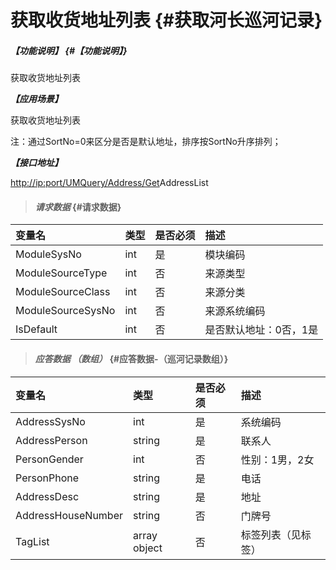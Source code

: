 # 获取收货地址列表 {#获取河长巡河记录}

##### _【功能说明】_ {#【功能说明】}

获取收货地址列表

_**【应用场景】**_

获取收货地址列表

注：通过SortNo=0来区分是否是默认地址，排序按SortNo升序排列；

_**【接口地址】**_

[http://ip:port/UMQuery/Address/Get](http://ip:port/HMQuery/PatrolRiver/GetPatrolRivers)AddressList

> #### _请求数据_ {#请求数据}

| 变量名 | 类型 | 是否必须 | 描述 |
| :--- | :--- | :--- | :--- |
| ModuleSysNo | int | 是 | 模块编码 |
| ModuleSourceType | int | 否 | 来源类型 |
| ModuleSourceClass | int | 否 | 来源分类 |
| ModuleSourceSysNo | int | 否 | 来源系统编码 |
| IsDefault | int | 否 | 是否默认地址：0否，1是 |

> #### _应答数据 （数组）_ {#应答数据-（巡河记录数组）}

| 变量名 | 类型 | 是否必须 | 描述 |
| :--- | :--- | :--- | :--- |
| AddressSysNo | int | 是 | 系统编码 |
| AddressPerson | string | 是 | 联系人 |
| PersonGender | int | 否 | 性别：1男，2女 |
| PersonPhone | string | 是 | 电话 |
| AddressDesc | string | 是 | 地址 |
| AddressHouseNumber | string | 否 | 门牌号 |
| TagList | array object | 否 | 标签列表（见标签） |



